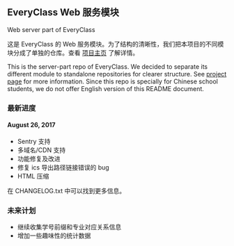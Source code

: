 ## EveryClass Web 服务模块
Web server part of EveryClass

这是 EveryClass 的 Web 服务模块。为了结构的清晰性，我们把本项目的不同模块分成了单独的仓库。查看 [项目主页](https://github.com/fr0der1c/EveryClass) 了解详情。

This is the server-part repo of EveryClass. We decided to separate its different module to standalone repositories for clearer structure. See [project page](https://github.com/fr0der1c/EveryClass) for more information. Since this repo is specially for Chinese school students, we do not offer English version of this README document.

### 最新进度
#### August 26, 2017
- Sentry 支持
- 多域名/CDN 支持
- 功能修复及改进
- 修复 ics 导出路径链接错误的 bug
- HTML 压缩

在 CHANGELOG.txt 中可以找到更多信息。

### 未来计划
- 继续收集学号前缀和专业对应关系信息
- 增加一些趣味性的统计数据

